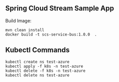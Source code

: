 ## Spring Cloud Stream Sample App

Build Image:

```
mvn clean install
docker build -t scs-service-bus:1.0.0  .
```

## Kubectl Commands

```
kubectl create ns test-azure
kubectl apply -f k8s -n test-azure
kubectl delete -f k8s -n test-azure
kubectl delete ns test-azure
```